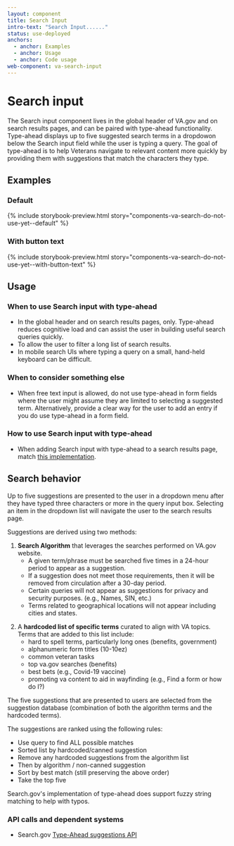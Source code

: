 ```yaml
---
layout: component
title: Search Input
intro-text: "Search Input......"
status: use-deployed
anchors:
  - anchor: Examples
  - anchor: Usage
  - anchor: Code usage
web-component: va-search-input
---
```


# Search input

<p class="va-introtext"> The Search input component lives in the global header of VA.gov and on search results pages, and can be paired with type-ahead functionality. Type-ahead displays up to five suggested search terms in a dropdowon below the Search input field while the user is typing a query. The goal of type-ahead is to help Veterans navigate to relevant content more quickly by providing them with suggestions that match the characters they type.</p>

## Examples

### Default

{% include storybook-preview.html story="components-va-search-do-not-use-yet--default" %}

### With button text

{% include storybook-preview.html story="components-va-search-do-not-use-yet--with-button-text" %}

## Usage

### When to use Search input with type-ahead

* In the global header and on search results pages, only. Type-ahead reduces cognitive load and can assist the user in building useful search queries quickly. 
* To allow the user to filter a long list of search results. 
* In mobile search UIs where typing a query on a small, hand-held keyboard can be difficult.

### When to consider something else

* When free text input is allowed, do not use type-ahead in form fields where the user might assume they are limited to selecting a suggested term. Alternatively, provide a clear way for the user to add an entry if you do use type-ahead in a form field.

### How to use Search input with type-ahead

* When adding Search input with type-ahead to a search results page, match [this implementation](https://www.va.gov/search/).

## Search behavior

Up to five suggestions are presented to the user in a dropdown menu after they have typed three characters or more in the query input box. Selecting an item in the dropdown list will navigate the user to the search results page. 

Suggestions are derived using two methods:

1) **Search Algorithm** that leverages the searches performed on VA.gov website.
     - A given term/phrase must be searched five times in a 24-hour period to appear as a suggestion.
     - If a suggestion does not meet those requirements, then it will be removed from circulation after a 30-day period.
     - Certain queries will not appear as suggestions for privacy and security purposes. (e.g., Names, SIN, etc.)
     - Terms related to geographical locations will not appear including cities and states.

2. A **hardcoded list of specific terms** curated to align with VA topics. Terms that are added to this list include:
   - hard to spell terms, particularly long ones (benefits, government)
   - alphanumeric form titles (10-10ez)
   - common veteran tasks
   - top va.gov searches (benefits)
   - best bets (e.g., Covid-19 vaccine)
   - promoting va content to aid in wayfinding (e.g., Find a form or how do I?)

The five suggestions that are presented to users are selected from the suggestion database (combination of both the algorithm terms and the hardcoded terms).

The suggestions are ranked using the following rules:
* Use query to find ALL possible matches
* Sorted list by hardcoded/canned suggestion
* Remove any hardcoded suggestions from the algorithm list 
* Then by algorithm / non-canned suggestion
* Sort by best match (still preserving the above order)
* Take the top five

Search.gov's implementation of type-ahead does support fuzzy string matching to help with typos.

### API calls and dependent systems

* Search.gov  [Type-Ahead suggestions API](https://open.gsa.gov/api/searchgov-suggestions/)

<!-- ## Accessibility considerations -->

